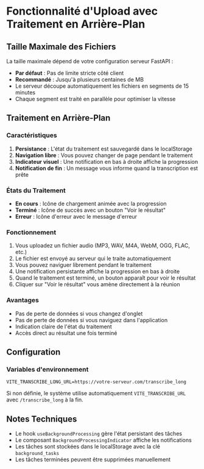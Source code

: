 # Fonctionnalité d'Upload avec Traitement en Arrière-Plan

## Taille Maximale des Fichiers

La taille maximale dépend de votre configuration serveur FastAPI :
- **Par défaut** : Pas de limite stricte côté client
- **Recommandé** : Jusqu'à plusieurs centaines de MB
- Le serveur découpe automatiquement les fichiers en segments de 15 minutes
- Chaque segment est traité en parallèle pour optimiser la vitesse

## Traitement en Arrière-Plan

### Caractéristiques
1. **Persistance** : L'état du traitement est sauvegardé dans le localStorage
2. **Navigation libre** : Vous pouvez changer de page pendant le traitement
3. **Indicateur visuel** : Une notification en bas à droite affiche la progression
4. **Notification de fin** : Un message vous informe quand la transcription est prête

### États du Traitement
- **En cours** : Icône de chargement animée avec la progression
- **Terminé** : Icône de succès avec un bouton "Voir le résultat"
- **Erreur** : Icône d'erreur avec le message d'erreur

### Fonctionnement
1. Vous uploadez un fichier audio (MP3, WAV, M4A, WebM, OGG, FLAC, etc.)
2. Le fichier est envoyé au serveur qui le traite automatiquement
3. Vous pouvez naviguer librement pendant le traitement
4. Une notification persistante affiche la progression en bas à droite
5. Quand le traitement est terminé, un bouton apparaît pour voir le résultat
6. Cliquer sur "Voir le résultat" vous amène directement à la réunion

### Avantages
- Pas de perte de données si vous changez d'onglet
- Pas de perte de données si vous naviguez dans l'application
- Indication claire de l'état du traitement
- Accès direct au résultat une fois terminé

## Configuration

### Variables d'environnement
```env
VITE_TRANSCRIBE_LONG_URL=https://votre-serveur.com/transcribe_long
```

Si non définie, le système utilise automatiquement `VITE_TRANSCRIBE_URL` avec `/transcribe_long` à la fin.

## Notes Techniques
- Le hook `useBackgroundProcessing` gère l'état persistant des tâches
- Le composant `BackgroundProcessingIndicator` affiche les notifications
- Les tâches sont stockées dans le localStorage avec la clé `background_tasks`
- Les tâches terminées peuvent être supprimées manuellement
